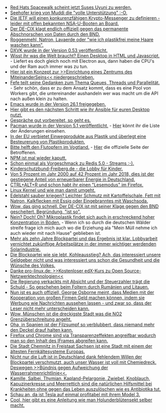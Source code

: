 * [Red Hats Spacewalk scheint jetzt Suses Uyuni zu werden.](https://www.pro-linux.de/news/1/25933/uyuni-suse-startet-fork-von-spacewalk.html)
* [Seehofer krieg von Muddi die "volle Unterstützung" :-O.](https://blog.fefe.de/?ts=a5f2fa19)
* [Die IETF will einen konkurenzfähigen Krypto-Messenger zu definieren - leider mit offen bekannten NSA-U-Booten an Board.](https://blog.fefe.de/?ts=a5f2f969)
* [Der DE-CIX klagt endlich offiziell gegen das permanente Abschnorschen von Daten durch den BND.](https://blog.fefe.de/?ts=a5f2e96c)
* [Roggenmehl, Natron, Lavaerde oder "wie ich plastikfrei meine Haare waschen kann".](https://www.careelite.de/plastikfrei-haare-waschen-ohne-plastik/)
* [DXVK wurde in der Version 0.53 veröffentlicht.](https://www.phoronix.com/scan.php?page=news_item&px=DXVK-0.53-Released)
* [Wisst ihr was die Welt braucht? Einen Desktop in HTML und Javascript.](https://www.phoronix.com/scan.php?page=news_item&px=Linux-Jade-Desktop-Environment) - Liefert es doch gleich noch mit Electron aus, dann haben die CPU's und der Ram auch immer was zu tun.
* [Hier ist ein Konzept zur >>Einrichtung eines Zentrums des MiteinanderSeins<< niedergeschrieben.](https://bio-erzgebirge.de/wp/?p=12723)
* [Fefe teilt seine Gedanken zum Thema Queues, Threads und Parallelität.](https://blog.fefe.de/?ts=a5f47809) - Sehr schön, dass er zu dem Ansatz kommt, dass es eine Pool von Workers gibt, die untereinander aushandeln wer was macht um die API nach außen klein zu halten.
* [Emacs wurde in der Version 26.1 freigegeben.](https://www.pro-linux.de/news/1/25935/gnu-emacs-261-freigegeben.html)
* [Hier gibt es den nächsten Schritt wie ihr Ansible für euren Desktop nutzt.](https://opensource.com/article/18/5/manage-your-workstation-ansible-part-3)
* [Gespräche gut vorbereitet, so geht es.](https://opensource.com/open-organization/18/5/open-one-on-one-meetings-guide)
* [Pacman wurde in der Version 5.1 veröffentlicht.](http://allanmcrae.com/2018/05/pacman-5-1-dont-use-the-force-luke/) - [Hier](https://git.archlinux.org/pacman.git/tree/NEWS?h=v5.1.0) könnt ihr die Liste der Änderungen einsehen.
* [In der EU verbietet Einwegprodukte aus Plastik und überlegt eine Besteurerung von Plastikprodukten.](https://netzfrauen.org/2018/05/29/plastic-2/)
* [Bitte helft den Flutopfern im Vogtland.](https://bio-erzgebirge.de/wp/?p=14942) - [Hier](http://www.mahatma-yoga.com/) die offizielle Seite der Betroffenen.
* [NPM ist mal wieder kaputt.](https://blog.fefe.de/?ts=a5f39577)
* [Schon einmal als Vorgeschmack zu Redis 5.0 - Streams :-).](https://redis.io/topics/streams-intro)
* [Kinderschutzbund-Freiberg.de - die Lobby für Kinder.](http://kinderschutzbund-freiberg.de/)
* [Von 5 Prozent im Jahr 2000 auf 42 Prozent im Jahr 2018, dies ist der gestiegene Anteil von erneuerbarer Energie in Deutschland.](http://www.sonnenseite.com/de/franz-alt/kommentare-interviews/oekostrom-rekord-in-deutschland.html)
* [CTRL+ALT+R und schon habt ihr einen "Lesemodus" im Firefox.](https://opensource.com/article/18/5/distraction-free-online-reading)
* [Linux Kernel und wie man damit umgeht.](https://opensource.com/article/18/5/how-load-or-unload-linux-kernel-module)
* [Edelstahl sauber kriegen? Leichter Schmutz mit Kartoffelschale, Fett mit Natron, Kalkflecken mit Essig oder Eingebranntes mit Waschsoda.](https://www.smarticular.net/edelstahl-reiniger-pflege-hausmittel-natuerlich/)
* [Wow, das ging schnell. Der DE-CIX ist mit seiner Klage gegen den BND gescheitert. Begründung, "ist so".](https://blog.fefe.de/?ts=a5f1fd3e)
* [Nein? Doch! Oh? Mikroplastik findet sich auch in erschreckend hoher Konzentration in Böden.](http://www.sonnenseite.com/de/wissenschaft/boeden-in-schweizer-naturschutzgebieten-enthalten-betraechtliche-mengen-mikroplastik.html) - Wenn ich so durch die deutschen Wälder streife frage ich mich auch wo die Erziehung ala "Mein Müll nehme ich auch wieder mit nach Hause" geblieben ist.
* [Mehr als zehn Jahre Blockpartei und das Ergebnis ist klar. Lobbyarbeit vernichtet zukünftige Arbeitsplätze in der immer wichtiger werdenden Solarindustrie.](http://www.sonnenseite.com/de/wirtschaft/solarindustrie-in-china-wird-immer-riesiger-deutschland-fast-voellig-abgehaengt.html)
* [Die Blockpartei wie sie lebt, Kohleausstieg? Ach, das interessiert unsere Geldgeber nicht und was interessiert uns schon die Gesundheit und die Wünsche des Volkes.](http://www.sonnenseite.com/de/politik/entscheidung-ueber-kohle-kommission-verschoben.html)
* [Danke pro-linux.de: >>Kostenloser edX-Kurs zu Open Source-Netzwerktechnologien<<](https://www.pro-linux.de/news/1/25945/kostenloser-edx-kurs-zu-open-source-netzwerktechnologien.html)
* [Die Regierung verkackts mit Absicht und der Steuerzahler trägt die Schuld - So geschehen beim Foltern durch Rumänien und Litauen.](https://blog.fefe.de/?ts=a5f10e4f)
* [Nun ist es auch offiziell, George Osborne meint, dass Medien mit der Kooperation von großen Firmen Geld machen können, indem sie Werbung wie Nachrichten aussehen lassen - und zwar so, dass der Leser nicht mehr unterscheiden kann.](https://blog.fefe.de/?ts=a5f17f7f)
* [Wow, Münschen ist die dreckigste Stadt was die NO2 Grenzüberschreitung angeht.](http://www.sonnenseite.com/de/umwelt/finale-daten-zur-no2-belastung-2017-verfuegbar.html)
* [Oha, in Spanien ist der Filzsumpf so verblubbert, dass niemand mehr den Deckel drauf halten kann.](https://blog.fefe.de/?ts=a5eef35a)
* [Firefox und Chrome sind via Transparenzeffekten angreifbar wodurch man so den Inhalt des IFrames abgreifen kann.](https://blog.fefe.de/?ts=a5eef4a7)
* [Die Stadt Chemnitz in Freistaat Sachsen ist eine Stadt mit einem der ältesten Fernkältesysteme Europas.](http://www.sonnenseite.com/de/wissenschaft/kaeltespeicherung-made-in-chemnitz-weiter-auf-erfolgskurs.html)
* [Nicht nur die Luft ist in Deutschland dank fehlendem Willen der Blockpartei verschmutzt, auch unser Wasser ist voll mit Chemiedreck. Deswegen >>Bündnis gegen Aufweichung der Wasserrahmenrichtlinie<<.](http://www.sonnenseite.com/de/politik/buendnis-gegen-aufweichung-der-wasserrahmenrichtlinie.html)
* [Kamille, Salbei, Thymian, Kapland-Pelargonie, Zwiebel, Knoblauch, Kapuzinerkresse und Meerrettich sind die natürlichen Hilfsmittel bei Krankheiten ohne gegen das Leben auszulöschen wie es Antibiotika tut.](http://www.kraeuterallerlei.de/natuerliche-antibiotika-diese-kraeuter-und-pflanzen-helfen/)
* [Schau an, da ist Tesla auf einmal profitabel mit ihrem Model 3.](https://blog.fefe.de/?ts=a5eff306)
* [Cool, hier gibt es eine Anleitung wie man Holunderblütensekt selber macht.](https://www.smarticular.net/holunder-blueten-sekt-selbermachen/)

